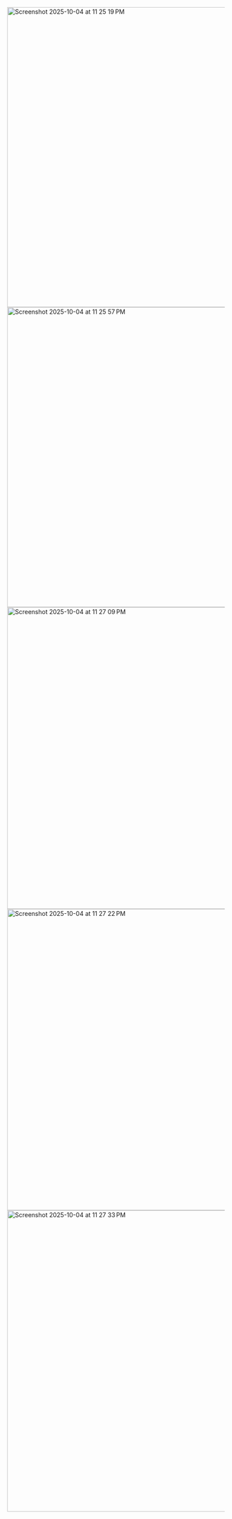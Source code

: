<img width="1453" height="695" alt="Screenshot 2025-10-04 at 11 25 19 PM" src="https://github.com/user-attachments/assets/f55e3f38-ee87-4257-94ec-f7b55e640e63" />
<img width="1450" height="695" alt="Screenshot 2025-10-04 at 11 25 57 PM" src="https://github.com/user-attachments/assets/3da42b9d-a1a0-4e69-b6df-604bf37496cb" />
<img width="1454" height="699" alt="Screenshot 2025-10-04 at 11 27 09 PM" src="https://github.com/user-attachments/assets/7a02af8a-60b6-44a3-882f-48f59c6dfd77" />
<img width="1455" height="698" alt="Screenshot 2025-10-04 at 11 27 22 PM" src="https://github.com/user-attachments/assets/a7c6e463-396e-4cff-9ed2-933876543c9c" />
<img width="1449" height="698" alt="Screenshot 2025-10-04 at 11 27 33 PM" src="https://github.com/user-attachments/assets/151a1e24-9a6a-4324-a17d-924e0a50832f" />
